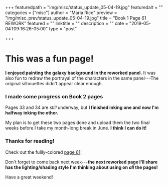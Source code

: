 +++
featuredpath = "img/misc/status_update_05-04-19.jpg"
featuredalt = ""
categories = ["misc"]
author = "Maria Rice"
preview = "img/misc_prev/status_update_05-04-19.jpg"
title = "Book 1 Page 61 REWORK"
featured = ""
linktitle = ""
description = ""
date = "2019-05-04T09:16:26-05:00"
type = "post"

+++

# This was a fun page!

**I enjoyed painting the galaxy background in the reworked panel.**
It was also fun to redraw the portrayal of the characters in the same panel---The original silhouettes didn't appear clear enough. 

### I made some progress on Book 2 pages

Pages 33 and 34 are _still_ underway, but **I finished inking one and now I'm halfway inking the other.** 

My plan is to get these two pages done and upload them the two final weeks before I take my month-long break in June. 
**I think I can do it!** 

### Thanks for reading! 

Check out the fullly-colored [page 61](https://mcrice123.github.io/morphic/blog/book-1-page-61/)! 

Don't forget to come back next week---**the next reworked page I'll share has the lighting/shading style I'm thinking about using on _all_ the pages!** 

Have a great weekend!
